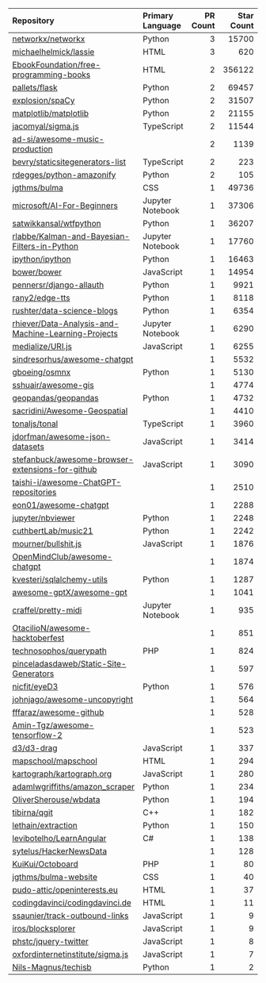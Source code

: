| Repository | Primary Language | PR Count | Star Count |
| :-- | :-- | --: | --: |
| [networkx/networkx](https://github.com/networkx/networkx) | Python | 3 | 15700 |
| [michaelhelmick/lassie](https://github.com/michaelhelmick/lassie) | HTML | 3 | 620 |
| [EbookFoundation/free-programming-books](https://github.com/EbookFoundation/free-programming-books) | HTML | 2 | 356122 |
| [pallets/flask](https://github.com/pallets/flask) | Python | 2 | 69457 |
| [explosion/spaCy](https://github.com/explosion/spaCy) | Python | 2 | 31507 |
| [matplotlib/matplotlib](https://github.com/matplotlib/matplotlib) | Python | 2 | 21155 |
| [jacomyal/sigma.js](https://github.com/jacomyal/sigma.js) | TypeScript | 2 | 11544 |
| [ad-si/awesome-music-production](https://github.com/ad-si/awesome-music-production) |  | 2 | 1139 |
| [bevry/staticsitegenerators-list](https://github.com/bevry/staticsitegenerators-list) | TypeScript | 2 | 223 |
| [rdegges/python-amazonify](https://github.com/rdegges/python-amazonify) | Python | 2 | 105 |
| [jgthms/bulma](https://github.com/jgthms/bulma) | CSS | 1 | 49736 |
| [microsoft/AI-For-Beginners](https://github.com/microsoft/AI-For-Beginners) | Jupyter Notebook | 1 | 37306 |
| [satwikkansal/wtfpython](https://github.com/satwikkansal/wtfpython) | Python | 1 | 36207 |
| [rlabbe/Kalman-and-Bayesian-Filters-in-Python](https://github.com/rlabbe/Kalman-and-Bayesian-Filters-in-Python) | Jupyter Notebook | 1 | 17760 |
| [ipython/ipython](https://github.com/ipython/ipython) | Python | 1 | 16463 |
| [bower/bower](https://github.com/bower/bower) | JavaScript | 1 | 14954 |
| [pennersr/django-allauth](https://github.com/pennersr/django-allauth) | Python | 1 | 9921 |
| [rany2/edge-tts](https://github.com/rany2/edge-tts) | Python | 1 | 8118 |
| [rushter/data-science-blogs](https://github.com/rushter/data-science-blogs) | Python | 1 | 6354 |
| [rhiever/Data-Analysis-and-Machine-Learning-Projects](https://github.com/rhiever/Data-Analysis-and-Machine-Learning-Projects) | Jupyter Notebook | 1 | 6290 |
| [medialize/URI.js](https://github.com/medialize/URI.js) | JavaScript | 1 | 6255 |
| [sindresorhus/awesome-chatgpt](https://github.com/sindresorhus/awesome-chatgpt) |  | 1 | 5532 |
| [gboeing/osmnx](https://github.com/gboeing/osmnx) | Python | 1 | 5130 |
| [sshuair/awesome-gis](https://github.com/sshuair/awesome-gis) |  | 1 | 4774 |
| [geopandas/geopandas](https://github.com/geopandas/geopandas) | Python | 1 | 4732 |
| [sacridini/Awesome-Geospatial](https://github.com/sacridini/Awesome-Geospatial) |  | 1 | 4410 |
| [tonaljs/tonal](https://github.com/tonaljs/tonal) | TypeScript | 1 | 3960 |
| [jdorfman/awesome-json-datasets](https://github.com/jdorfman/awesome-json-datasets) | JavaScript | 1 | 3414 |
| [stefanbuck/awesome-browser-extensions-for-github](https://github.com/stefanbuck/awesome-browser-extensions-for-github) | JavaScript | 1 | 3090 |
| [taishi-i/awesome-ChatGPT-repositories](https://github.com/taishi-i/awesome-ChatGPT-repositories) |  | 1 | 2510 |
| [eon01/awesome-chatgpt](https://github.com/eon01/awesome-chatgpt) |  | 1 | 2288 |
| [jupyter/nbviewer](https://github.com/jupyter/nbviewer) | Python | 1 | 2248 |
| [cuthbertLab/music21](https://github.com/cuthbertLab/music21) | Python | 1 | 2242 |
| [mourner/bullshit.js](https://github.com/mourner/bullshit.js) | JavaScript | 1 | 1876 |
| [OpenMindClub/awesome-chatgpt](https://github.com/OpenMindClub/awesome-chatgpt) |  | 1 | 1874 |
| [kvesteri/sqlalchemy-utils](https://github.com/kvesteri/sqlalchemy-utils) | Python | 1 | 1287 |
| [awesome-gptX/awesome-gpt](https://github.com/awesome-gptX/awesome-gpt) |  | 1 | 1041 |
| [craffel/pretty-midi](https://github.com/craffel/pretty-midi) | Jupyter Notebook | 1 | 935 |
| [OtacilioN/awesome-hacktoberfest](https://github.com/OtacilioN/awesome-hacktoberfest) |  | 1 | 851 |
| [technosophos/querypath](https://github.com/technosophos/querypath) | PHP | 1 | 824 |
| [pinceladasdaweb/Static-Site-Generators](https://github.com/pinceladasdaweb/Static-Site-Generators) |  | 1 | 597 |
| [nicfit/eyeD3](https://github.com/nicfit/eyeD3) | Python | 1 | 576 |
| [johnjago/awesome-uncopyright](https://github.com/johnjago/awesome-uncopyright) |  | 1 | 564 |
| [fffaraz/awesome-github](https://github.com/fffaraz/awesome-github) |  | 1 | 528 |
| [Amin-Tgz/awesome-tensorflow-2](https://github.com/Amin-Tgz/awesome-tensorflow-2) |  | 1 | 523 |
| [d3/d3-drag](https://github.com/d3/d3-drag) | JavaScript | 1 | 337 |
| [mapschool/mapschool](https://github.com/mapschool/mapschool) | HTML | 1 | 294 |
| [kartograph/kartograph.org](https://github.com/kartograph/kartograph.org) | JavaScript | 1 | 280 |
| [adamlwgriffiths/amazon_scraper](https://github.com/adamlwgriffiths/amazon_scraper) | Python | 1 | 234 |
| [OliverSherouse/wbdata](https://github.com/OliverSherouse/wbdata) | Python | 1 | 194 |
| [tibirna/qgit](https://github.com/tibirna/qgit) | C++ | 1 | 182 |
| [lethain/extraction](https://github.com/lethain/extraction) | Python | 1 | 150 |
| [levibotelho/LearnAngular](https://github.com/levibotelho/LearnAngular) | C# | 1 | 138 |
| [sytelus/HackerNewsData](https://github.com/sytelus/HackerNewsData) |  | 1 | 128 |
| [KuiKui/Octoboard](https://github.com/KuiKui/Octoboard) | PHP | 1 | 80 |
| [jgthms/bulma-website](https://github.com/jgthms/bulma-website) | CSS | 1 | 40 |
| [pudo-attic/openinterests.eu](https://github.com/pudo-attic/openinterests.eu) | HTML | 1 | 37 |
| [codingdavinci/codingdavinci.de](https://github.com/codingdavinci/codingdavinci.de) | HTML | 1 | 11 |
| [ssaunier/track-outbound-links](https://github.com/ssaunier/track-outbound-links) | JavaScript | 1 | 9 |
| [iros/blocksplorer](https://github.com/iros/blocksplorer) | JavaScript | 1 | 9 |
| [phstc/jquery-twitter](https://github.com/phstc/jquery-twitter) | JavaScript | 1 | 8 |
| [oxfordinternetinstitute/sigma.js](https://github.com/oxfordinternetinstitute/sigma.js) | JavaScript | 1 | 7 |
| [Nils-Magnus/techisb](https://github.com/Nils-Magnus/techisb) | Python | 1 | 2 |
